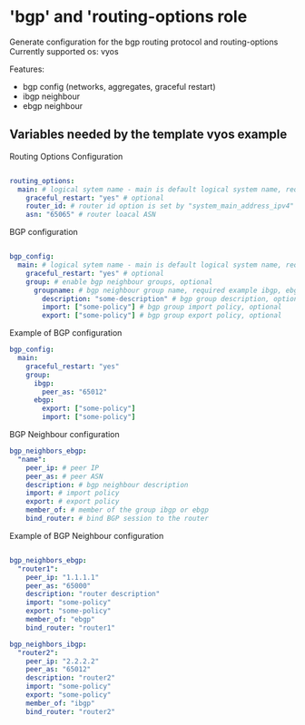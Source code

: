 # 'bgp' and 'routing-options role
Generate configuration for the bgp routing protocol and routing-options
Currently supported os: vyos

Features:
- bgp config (networks, aggregates, graceful restart)
- ibgp neighbour
- ebgp neighbour

## Variables needed by the template vyos example

Routing Options Configuration

```yaml

routing_options:
  main: # logical sytem name - main is default logical system name, required
    graceful_restart: "yes" # optional
    router_id: # router id option is set by "system_main_address_ipv4"
    asn: "65065" # router loacal ASN

```

BGP configuration

```yaml

bgp_config:
  main: # logical sytem name - main is default logical system name, required
    graceful_restart: "yes" # optional
    group: # enable bgp neighbour groups, optional
      groupname: # bgp neighbour group name, required example ibgp, ebgp
        description: "some-description" # bgp group description, optional
        import: ["some-policy"] # bgp group import policy, optional
        export: ["some-policy"] # bgp group export policy, optional
```

Example of BGP configuration

```yaml
bgp_config:
  main: 
    graceful_restart: "yes" 
    group: 
      ibgp: 
        peer_as: "65012" 
      ebgp:
        export: ["some-policy"]
        import: ["some-policy"]
```

BGP Neighbour configuration

```yaml
bgp_neighbors_ebgp:
  "name":
    peer_ip: # peer IP
    peer_as: # peer ASN
    description: # bgp neighbour description
    import: # import policy 
    export: # export policy
    member_of: # member of the group ibgp or ebgp
    bind_router: # bind BGP session to the router

```

Example of BGP Neighbour configuration

```yaml

bgp_neighbors_ebgp:
  "router1":
    peer_ip: "1.1.1.1"
    peer_as: "65000"
    description: "router description"
    import: "some-policy"
    export: "some-policy"
    member_of: "ebgp"
    bind_router: "router1"

bgp_neighbors_ibgp:
  "router2":
    peer_ip: "2.2.2.2"
    peer_as: "65012"
    description: "router2"
    import: "some-policy"
    export: "some-policy"
    member_of: "ibgp"
    bind_router: "router2"

````
